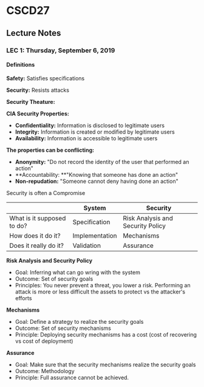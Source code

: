 # CSCD27

## Lecture Notes

### LEC 1: Thursday, September 6, 2019

#### Definitions

**Safety:** Satisfies specifications

**Security:** Resists attacks

**Security Theature:**



**CIA Security Properties:**

- **Confidentiality:** Information is disclosed to legitimate users
- **Integrity:** Information is created or modified by legitimate users
- **Availability:** Information is accessible to legitimate users

**The properties can be conflicting:**

- **Anonymity:** "Do not record the identity of the user that performed an action"
- **Accountability: **"Knowing that someone has done an action"
- **Non-repudation:** "Someone cannot deny having done an action"

Security is often a Compromise

|                            | System         | Security                          |
| -------------------------- | -------------- | --------------------------------- |
| What is it supposed to do? | Specification  | Risk Analysis and Security Policy |
| How does it do it?         | Implementation | Mechanisms                        |
| Does it really do it?      | Validation     | Assurance                         |

**Risk Analysis and Security Policy**

- Goal: Inferring what can go wring with the system
- Outcome: Set of security goals
- Principles: You never prevent a threat, you lower a risk. Performing an attack is more or less difficult the assets to protect vs the attacker's efforts

**Mechanisms**

- Goal: Define a strategy to realize the security goals
- Outcome: Set of security mechanisms
- Principle: Deploying security mechanisms has a cost (cost of recovering vs cost of deployment)

**Assurance**

- Goal: Make sure that the security mechanisms realize the security goals
- Outcome: Methodology
- Principle: Full assurance cannot be achieved.

